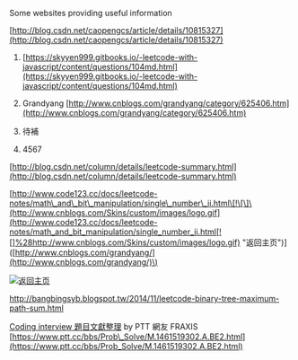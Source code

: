 Some websites providing useful information

[http://blog.csdn.net/caopengcs/article/details/10815327](http://blog.csdn.net/caopengcs/article/details/10815327)

1. [https://skyyen999.gitbooks.io/-leetcode-with-javascript/content/questions/104md.html](https://skyyen999.gitbooks.io/-leetcode-with-javascript/content/questions/104md.html)

2. Grandyang [http://www.cnblogs.com/grandyang/category/625406.htm](http://www.cnblogs.com/grandyang/category/625406.htm)

3. 待補

4. 4567

[http://blog.csdn.net/column/details/leetcode-summary.html](http://blog.csdn.net/column/details/leetcode-summary.html)

[http://www.code123.cc/docs/leetcode-notes/math\_and\_bit\_manipulation/single\_number\_ii.html\[!\[\]\(http://www.cnblogs.com/Skins/custom/images/logo.gif](http://www.code123.cc/docs/leetcode-notes/math_and_bit_manipulation/single_number_ii.html[![]%28http://www.cnblogs.com/Skins/custom/images/logo.gif) "返回主页"\)\]\([http://www.cnblogs.com/grandyang/](http://www.cnblogs.com/grandyang/)\)

[![](http://www.cnblogs.com/Skins/custom/images/logo.gif "返回主页")](http://www.cnblogs.com/grandyang/)

http://bangbingsyb.blogspot.tw/2014/11/leetcode-binary-tree-maximum-path-sum.html



[Coding interview 題目文獻整理](https://github.com/yuhanlyu/notes) by PTT 網友 FRAXIS [https://www.ptt.cc/bbs/Prob\_Solve/M.1461519302.A.BE2.html](https://www.ptt.cc/bbs/Prob_Solve/M.1461519302.A.BE2.html)

